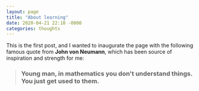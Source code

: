 ```yaml
---
layout: page
title: "About learning"
date: 2020-04-21 22:10 -0000
categories: thoughts
---
```

This is the first post, and I wanted to inaugurate the page with the following famous quote from **John von Neumann**, which has been source of inspiration and strength for me: 

> ### Young man, in mathematics you don't understand things. You just get used to them.

